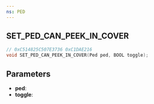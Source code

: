 ```yaml
---
ns: PED
---
```

## SET_PED_CAN_PEEK_IN_COVER

```c
// 0xC514825C507E3736 0xC1DAE216
void SET_PED_CAN_PEEK_IN_COVER(Ped ped, BOOL toggle);
```


## Parameters
* **ped**: 
* **toggle**: 

